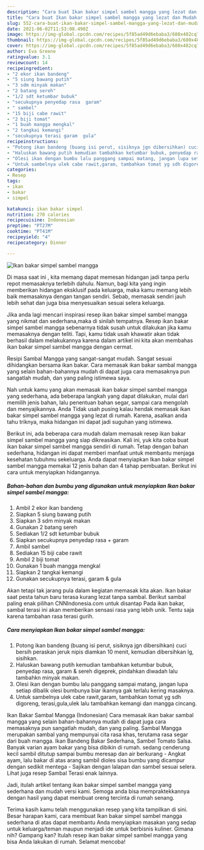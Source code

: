 ```yaml
---
description: "Cara buat Ikan bakar simpel sambel mangga yang lezat dan Mudah Dibuat"
title: "Cara buat Ikan bakar simpel sambel mangga yang lezat dan Mudah Dibuat"
slug: 552-cara-buat-ikan-bakar-simpel-sambel-mangga-yang-lezat-dan-mudah-dibuat
date: 2021-06-02T11:53:08.490Z
image: https://img-global.cpcdn.com/recipes/5f85ad49d6ebaba3/680x482cq70/ikan-bakar-simpel-sambel-mangga-foto-resep-utama.jpg
thumbnail: https://img-global.cpcdn.com/recipes/5f85ad49d6ebaba3/680x482cq70/ikan-bakar-simpel-sambel-mangga-foto-resep-utama.jpg
cover: https://img-global.cpcdn.com/recipes/5f85ad49d6ebaba3/680x482cq70/ikan-bakar-simpel-sambel-mangga-foto-resep-utama.jpg
author: Eva Greene
ratingvalue: 3.1
reviewcount: 14
recipeingredient:
- "2 ekor ikan bandeng"
- "5 siung bawang putih"
- "3 sdm minyak makan"
- "2 batang sereh"
- "1/2 sdt ketumbar bubuk"
- "secukupnya penyedap rasa  garam"
- " sambel"
- "15 biji cabe rawit"
- "2 biji tomat"
- "1 buah mangga mengkal"
- "2 tangkai kemangi"
- "secukupnya terasi garam  gula"
recipeinstructions:
- "Potong ikan bandeng (buang isi perut, sisiknya jgn dibersihkan) cuci bersih peraskan jeruk nipis diamkan 10 menit, kemudian dibersihkan lg, sisihkan."
- "Haluskan bawang putih kemudian tambahkan ketumbar bubuk, penyedap rasa, garam &amp; sereh digeprek, pindahkan diwadah lalu tambahkn minyak makan."
- "Olesi ikan dengan bumbu lalu panggang sampai matang, jangan lupa setiap dibalik olesi bumbunya biar ikannya gak terlalu kering masaknya."
- "Untuk sambelnya ulek cabe rawit,garam, tambahkan tomat yg sdh digoreng, terasi,gula,ulek lalu tambahkan kemangi dan mangga cincang."
categories:
- Resep
tags:
- ikan
- bakar
- simpel

katakunci: ikan bakar simpel 
nutrition: 270 calories
recipecuisine: Indonesian
preptime: "PT27M"
cooktime: "PT41M"
recipeyield: "4"
recipecategory: Dinner

---
```



![Ikan bakar simpel sambel mangga](https://img-global.cpcdn.com/recipes/5f85ad49d6ebaba3/680x482cq70/ikan-bakar-simpel-sambel-mangga-foto-resep-utama.jpg)

Di masa  saat ini , kita memang dapat memesan hidangan jadi tanpa perlu repot memasaknya terlebih dahulu. Namun, bagi kita yang ingin memberikan hidangan eksklusif pada keluarga, maka kamu memang lebih baik memasaknya dengan tangan sendiri. Sebab, memasak sendiri jauh lebih sehat dan juga bisa menyesuaikan sesuai selera keluarga.

Jika anda lagi mencari inspirasi resep ikan bakar simpel sambel mangga yang nikmat dan sederhana,maka di sinilah tempatnya. Resep ikan bakar simpel sambel mangga  sebenarnya tidak susah untuk dilakukan jika kamu memasaknya dengan teliti. Tapi, kamu tidak usah khawatir akan tidak berhasil dalam melakukannya 
karena dalam artikel ini kita akan membahas ikan bakar simpel sambel mangga dengan cermat.  

Resipi Sambal Mangga yang sangat-sangat mudah. Sangat sesuai dihidangkan bersama ikan bakar. Cara memasak ikan bakar sambal mangga yang selain bahan-bahannya mudah di dapat juga cara memasaknya pun sangatlah mudah, dan yang paling istimewa saya.

Nah untuk kamu yang akan memasak ikan bakar simpel sambel mangga yang sederhana, ada beberapa langkah yang dapat dilakukan, mulai dari memilih jenis bahan, lalu penentuan bahan segar, sampai cara mengolah dan menyajikannya. Anda Tidak usah pusing kalau hendak memasak ikan bakar simpel sambel mangga yang lezat di rumah. Karena, asalkan anda  tahu triknya, maka hidangan ini dapat jadi suguhan yang istimewa.

Berikut ini, ada beberapa cara mudah dalam memasak resep ikan bakar simpel sambel mangga yang siap dikreasikan. Kali ini, yuk kita coba buat ikan bakar simpel sambel mangga sendiri di rumah. Tetap dengan bahan sederhana, hidangan ini dapat memberi manfaat untuk membantu menjaga kesehatan tubuhmu sekeluarga. Anda dapat menyiapkan Ikan bakar simpel sambel mangga memakai 12 jenis bahan dan 4 tahap pembuatan. Berikut ini cara untuk menyiapkan hidangannya.

<!--inarticleads1-->

##### Bahan-bahan dan bumbu yang digunakan untuk menyiapkan Ikan bakar simpel sambel mangga:

1. Ambil 2 ekor ikan bandeng
1. Siapkan 5 siung bawang putih
1. Siapkan 3 sdm minyak makan
1. Gunakan 2 batang sereh
1. Sediakan 1/2 sdt ketumbar bubuk
1. Siapkan secukupnya penyedap rasa + garam
1. Ambil  sambel
1. Sediakan 15 biji cabe rawit
1. Ambil 2 biji tomat
1. Gunakan 1 buah mangga mengkal
1. Siapkan 2 tangkai kemangi
1. Gunakan secukupnya terasi, garam &amp; gula


Akan tetapi tak jarang pula dalam kegiatan memasak kita akan. Ikan bakar saat pesta tahun baru terasa kurang lezat tanpa sambal. Berikut sambal paling enak pilihan CNNIndonesia.com untuk disantap Pada ikan bakar, sambal terasi ini akan memberikan sensasi rasa yang lebih unik. Tentu saja karena tambahan rasa terasi gurih. 

<!--inarticleads2-->

##### Cara menyiapkan Ikan bakar simpel sambel mangga:

1. Potong ikan bandeng (buang isi perut, sisiknya jgn dibersihkan) cuci bersih peraskan jeruk nipis diamkan 10 menit, kemudian dibersihkan lg, sisihkan.
1. Haluskan bawang putih kemudian tambahkan ketumbar bubuk, penyedap rasa, garam &amp; sereh digeprek, pindahkan diwadah lalu tambahkn minyak makan.
1. Olesi ikan dengan bumbu lalu panggang sampai matang, jangan lupa setiap dibalik olesi bumbunya biar ikannya gak terlalu kering masaknya.
1. Untuk sambelnya ulek cabe rawit,garam, tambahkan tomat yg sdh digoreng, terasi,gula,ulek lalu tambahkan kemangi dan mangga cincang.


Ikan Bakar Sambal Mangga (Indonesian) Cara memasak ikan bakar sambal mangga yang selain bahan-bahannya mudah di dapat juga cara memasaknya pun sangatlah mudah, dan yang paling. Sambal Mangga merupakan sambal yang mempunyai cita rasa khas, terutama rasa segar dari buah mangga. Ikan Bandeng Bakar Sederhana, Sambel Tomato Salsa. Banyak varian ayam bakar yang bisa dibikin di rumah. sedang cenderung kecil sambil ditutup sampai bumbu meresap dan air berkurang - Angkat ayam, lalu bakar di atas arang sambil dioles sisa bumbu yang dicampur dengan sedikit mentega - Sajikan dengan lalapan dan sambel sesuai selera. Lihat juga resep Sambal Terasi enak lainnya. 

Jadi, itulah artikel tentang  ikan bakar simpel sambel mangga  yang sederhana dan mudah versi kami. Semoga anda bisa mempraktekkannya dengan hasil yang dapat membuat oreng tercinta di rumah senang. 

Terima kasih kamu telah menggunakan resep yang kita tampilkan di sini. Besar harapan kami, cara membuat  Ikan bakar simpel sambel mangga sederhana di atas dapat membantu Anda menyiapkan masakan yang sedap untuk keluarga/teman maupun menjadi ide untuk berbisnis kuliner. Gimana nih? Gampang kan? Itulah resep ikan bakar simpel sambel mangga yang bisa Anda lakukan di rumah. Selamat mencoba!

